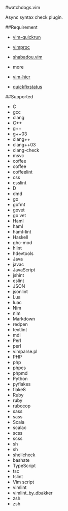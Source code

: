 #watchdogs.vim

Async syntax check plugin.


##Requirement

* [vim-quickrun](https://github.com/thinca/vim-quickrun)
* [vimproc](https://github.com/Shougo/vimproc)
* [shabadou.vim](https://github.com/osyo-manga/shabadou.vim)

* more
 * [vim-hier](https://github.com/jceb/vim-hier)
 * [quickfixstatus](https://github.com/dannyob/quickfixstatus)


##Supported
* C
 * gcc
 * clang
* C++
 * g++
 * g++03
 * clang++
 * clang++03
 * clang-check
 * msvc
* coffee
 * coffee
 * coffeelint
* css
 * csslint
* D
 * dmd
* go
 * gofmt
 * govet
 * go vet
* Haml
 * haml
 * haml-lint
* Haskell
 * ghc-mod
 * hlint
 * hdevtools
* Java
 * javac
* JavaScript
 * jshint
 * eslint
* JSON
 * jsonlint
* Lua
 * luac
* Nim
 * nim
* Markdown
 * redpen
 * textlint
 * mdl
* Perl
 * perl
 * vimparse.pl
* PHP
 * php
 * phpcs
 * phpmd
* Python
 * pyflakes
 * flake8
* Ruby
 * ruby
 * rubocop
* sass
 * sass
* Scala
 * scalac
* scss
 * scss
* sh
 * sh
 * shellcheck
 * bashate
* TypeScript
 * tsc
 * tslint
* Vim script
 * vimlint
 * vimlint_by_dbakker
* zsh
 * zsh


